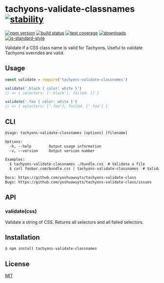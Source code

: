 # tachyons-validate-classnames [![stability][0]][1]
[![npm version][2]][3] [![build status][4]][5] [![test coverage][6]][7]
[![downloads][8]][9] [![js-standard-style][10]][11]

Validate if a CSS class name is valid for Tachyons. Useful to validate
Tachyons overrides are valid.

## Usage
```js
const validate = require('tachyons-validate-classnames')

validate('.black { color: white }')
// => { selectors: ['.black'], failed: [] }

validate('.foo { color: white }')
// => { selectors: ['.foo'], failed: ['.foo'] }
```

## CLI
```txt
Usage: tachyons-validate-classnames [options] [filename]

Options:
  -h, --help        Output usage information
  -v, --version     Output version number

Examples:
  $ tachyons-validate-classnames ./bundle.css  # Validate a file
  $ curl foobar.com/bundle.css | tachyons-validate-classnames  # Validate stdin

Docs: https://github.com/yoshuawuyts/tachyons-validate-class
Bugs: https://github.com/yoshuawuyts/tachyons-validate-class/issues
```

## API
### validate(css)
Validate a string of CSS. Returns all selectors and all failed selectors.

## Installation
```sh
$ npm install tachyons-validate-classnames
```

## License
[MIT](https://tldrlegal.com/license/mit-license)

[0]: https://img.shields.io/badge/stability-experimental-orange.svg?style=flat-square
[1]: https://nodejs.org/api/documentation.html#documentation_stability_index
[2]: https://img.shields.io/npm/v/tachyons-validate-class.svg?style=flat-square
[3]: https://npmjs.org/package/tachyons-validate-class
[4]: https://img.shields.io/travis/yoshuawuyts/tachyons-validate-class/master.svg?style=flat-square
[5]: https://travis-ci.org/yoshuawuyts/tachyons-validate-class
[6]: https://img.shields.io/codecov/c/github/yoshuawuyts/tachyons-validate-class/master.svg?style=flat-square
[7]: https://codecov.io/github/yoshuawuyts/tachyons-validate-class
[8]: http://img.shields.io/npm/dm/tachyons-validate-class.svg?style=flat-square
[9]: https://npmjs.org/package/tachyons-validate-class
[10]: https://img.shields.io/badge/code%20style-standard-brightgreen.svg?style=flat-square
[11]: https://github.com/feross/standard
